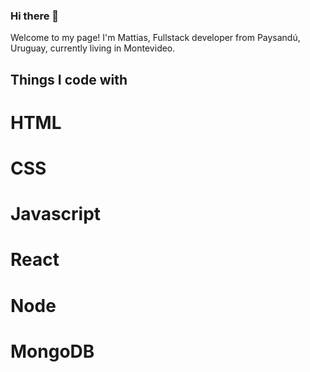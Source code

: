 ### Hi there 👋

Welcome to my page!
I'm Mattias, Fullstack developer from Paysandú, Uruguay, currently living in  Montevideo.

## Things I code with

# HTML
# CSS
# Javascript
# React
# Node
# MongoDB
